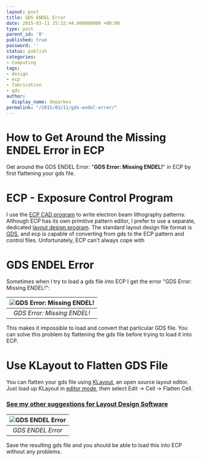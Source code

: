 ```yaml
---
layout: post
title: GDS ENDEL Error
date: 2015-03-11 15:32:44.000000000 +00:00
type: post
parent_id: '0'
published: true
password: ''
status: publish
categories:
- Computing
tags:
- design
- ecp
- fabrication
- gds
author:
  display_name: deparkes
permalink: "/2015/03/11/gds-endel-error/"
---
```

<h1>How to Get Around the Missing ENDEL Error in ECP</h1>
Get around the GDS ENDEL Error: "<strong>GDS Error: Missing ENDEL!</strong>" in ECP by first flattening your gds file.
<h1>ECP - Exposure Control Program</h1>
I use the <a href="http://www.abeamtech.com/?dir=products/Xenos&amp;pg=index">ECP CAD program</a> to write electron beam lithography patterns. Although ECP has its own primitive pattern editor, I prefer to use a separate, dedicated <a title="Layout Design Software" href="{{site.baseurl}}/2015/02/21/layout-design-software/">layout design program</a>.
The standard layout design file format is <a href="http://www.rulabinsky.com/cavd/text/chapc.html">GDS</a>, and ecp is capable of converting from gds to the ECP pattern and control files. Unfortunately, ECP can't always cope with
<h1>GDS ENDEL Error</h1>
Sometimes when I try to load a gds file into ECP I get the error "GDS Error: Missing ENDEL!":

| ![GDS Error: Missing ENDEL!]({{site.baseurl}}/assets/2015/03/ECP_Error.png) |
|:--:|
| *GDS Error: Missing ENDEL!* |

This makes it impossible to load and convert that particular GDS file.
You can solve this problem by flattening the gds file before trying to load it into ECP.
<h1>Use KLayout to Flatten GDS File</h1>
You can flatten your gds file using <a href="http://www.klayout.de/">KLayout</a>, an open source layout editor.
Just load up KLayout in <a href="http://www.klayout.de/doc/manual/edit_mode.html">editor mode</a>, then select Edit -&gt; Cell -&gt; Flatten Cell.
<h3><a title="Layout Design Software" href="{{site.baseurl}}/2015/02/21/layout-design-software/">See my other suggestions for Layout Design Software</a></h3>

| ![GDS ENDEL Error]({{site.baseurl}}/assets/2015/03/KLayout_Flatten.png) |
|:--:|
| *GDS ENDEL Error* |

Save the resulting gds file and you should be able to load this into ECP without any problems.
